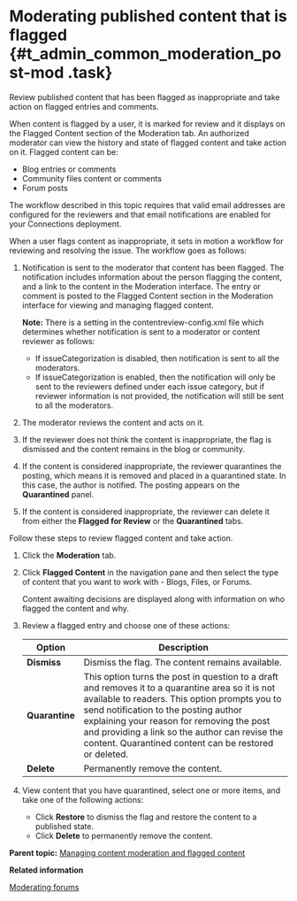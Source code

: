 # Moderating published content that is flagged {#t_admin_common_moderation_post-mod .task}

Review published content that has been flagged as inappropriate and take action on flagged entries and comments.

When content is flagged by a user, it is marked for review and it displays on the Flagged Content section of the Moderation tab. An authorized moderator can view the history and state of flagged content and take action on it. Flagged content can be:

-   Blog entries or comments
-   Community files content or comments
-   Forum posts

The workflow described in this topic requires that valid email addresses are configured for the reviewers and that email notifications are enabled for your Connections deployment.

When a user flags content as inappropriate, it sets in motion a workflow for reviewing and resolving the issue. The workflow goes as follows:

1.  Notification is sent to the moderator that content has been flagged. The notification includes information about the person flagging the content, and a link to the content in the Moderation interface. The entry or comment is posted to the Flagged Content section in the Moderation interface for viewing and managing flagged content.

    **Note:** There is a setting in the contentreview-config.xml file which determines whether notification is sent to a moderator or content reviewer as follows:

    -   If issueCategorization is disabled, then notification is sent to all the moderators.
    -   If issueCategorization is enabled, then the notification will only be sent to the reviewers defined under each issue category, but if reviewer information is not provided, the notification will still be sent to all the moderators.
2.  The moderator reviews the content and acts on it.
3.  If the reviewer does not think the content is inappropriate, the flag is dismissed and the content remains in the blog or community.
4.  If the content is considered inappropriate, the reviewer quarantines the posting, which means it is removed and placed in a quarantined state. In this case, the author is notified. The posting appears on the **Quarantined** panel.
5.  If the content is considered inappropriate, the reviewer can delete it from either the **Flagged for Review** or the **Quarantined** tabs.

Follow these steps to review flagged content and take action.

1.  Click the **Moderation** tab.

2.  Click **Flagged Content** in the navigation pane and then select the type of content that you want to work with - Blogs, Files, or Forums.

    Content awaiting decisions are displayed along with information on who flagged the content and why.

3.  Review a flagged entry and choose one of these actions:

    |Option|Description|
    |--|--|
    |**Dismiss**|Dismiss the flag. The content remains available.|
    |**Quarantine**|This option turns the post in question to a draft and removes it to a quarantine area so it is not available to readers. This option prompts you to send notification to the posting author explaining your reason for removing the post and providing a link so the author can revise the content. Quarantined content can be restored or deleted.|
    |**Delete**|Permanently remove the content.|

4.  View content that you have quarantined, select one or more items, and take one of the following actions:

    -   Click **Restore** to dismiss the flag and restore the content to a published state.
    -   Click **Delete** to permanently remove the content.

**Parent topic:** [Managing content moderation and flagged content](../admin/t_admin_blogs_flag_inappropriate.md)

**Related information**  


[Moderating forums](../admin/c_admin_forums_moderation.md)

